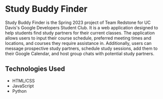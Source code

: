 # Study Buddy Finder

Study Buddy Finder is the Spring 2023 project of Team Redstone for UC Davis's Google Developers Student Club. It is a web application designed to help students find study partners for their current classes. The application allows users to input their course schedule, preferred meeting times and locations, and courses they require assistance in. Additionally, users can message prospective study partners, schedule study sessions, add them to their Google Calendar, and host group chats with potential study partners.

## Technologies Used

- HTML/CSS
- JavaScript
- Python
